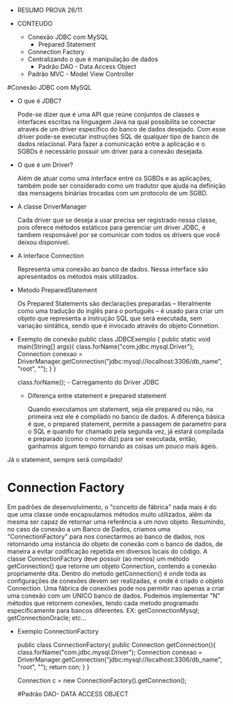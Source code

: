 - RESUMO PROVA 26/11

- CONTEUDO
  - Conexão JDBC com MySQL
    - Prepared Statement
  - Connection Factory
  - Centralizando o que é manipulação de dados
    - Padrão DAO - Data Access Object
  - Padrão MVC - Model View Controller

#Conexão JDBC com MySQL

- O que é JDBC?

  Pode-se dizer que é uma API que reúne conjuntos de classes e interfaces escritas na linguagem Java na qual possibilita se conectar através de um driver específico do banco de dados desejado. Com esse driver pode-se executar instruções SQL de qualquer tipo de banco de dados relacional.
  Para fazer a comunicação entre a aplicação e o SGBDs é necessário possuir um driver para a conexão desejada.
  
- O que é um Driver?
  
  Além de atuar como uma interface entre os SGBDs e as aplicações, também pode ser considerado como um tradutor que ajuda na definição das mensagens binárias trocadas com um protocolo de um SGBD.

- A classe DriverManager
  
  Cada driver que se deseja a usar precisa ser registrado nessa classe, pois oferece métodos estáticos para gerenciar um driver JDBC, é tambem responsável por se comunicar com todos os drivers que você deixou disponível.

- A interface Connection

  Representa uma conexão ao banco de dados. Nessa interface são apresentados os métodos mais utilizados.

- Metodo PreparedStatement
  
  Os Prepared Statements são declarações preparadas – literalmente como uma tradução do inglês para o português – é usado para criar um objeto que representa a instrução SQL que será executada, sem variação sintática, sendo que é invocado através do objeto Connetion.


- Exemplo de conexão
  public class JDBCExemplo {
      public static void main(String[] args){
          class.forName("com.jdbc.mysql.Driver");
          Connection conexao = DriverManager.getConnection("jdbc:mysql://localhost:3306/db_name", "root", "");
      }
  }
  
  class.forName(); - Carregamento do Driver JDBC
  
  - Diferença entre statement e prepared statement
  
    Quando executamos um statement, seja ele prepared ou não, na primeira vez ele é compilado no banco de dados. A diferença básica é que, o prepared statement, permite a passagem de parametro para o SQL e quando for chamado pela segunda vez, já estará compilada e preparado (como o nome diz) para ser executada, então, ganhamos algum tempo tornando as coisas um pouco mais ágeis.

Já o statement, sempre será compilado! 

# Connection Factory
  
  Em padrões de desenvolvimento, o "conceito de fábrica" nada mais é do que uma classe onde encapsulamos métodos muito utilizados, além da mesma ser capaz de retornar uma referência a um novo objeto.
  Resumindo, no caso da conexão a um Banco de Dados, criamos uma "ConnectionFactory" para nos conectarmos ao banco de dados, nos retornando uma instancia do objeto de conexão com o banco de dados, de maneira a evitar codificação repetida em diversos locais do código. 
  A classe ConnectionFactory deve possuir (ao menos) um método getConnection() que retorne um objeto Connection, contendo a conexão propriamente dita. Dentro do metodo getConnection() é onde toda as configurações de conexões devem ser realizadas, e onde é criado o objeto Connection.
  Uma fábrica de conexões pode nos permitir nao apenas a criar uma conexão com um UNICO banco de dados. Podemos implementar "N" métodos que retornem conexões, tendo cada metodo programado especificamente para bancos diferentes.
  EX:
  getConnectionMysql;
  getConnectionOracle;
  etc...

- Exemplo ConnectionFactory

  public class ConnectionFactory{
      public Connection getConnection(){
          class.forName("com.jdbc.mysql.Driver");
          Connection conexao = DriverManager.getConnection("jdbc:mysql://localhost:3306/db_name", "root", "");
          return con;
      }
  }
  
  Connection c = new ConnectionFactory().getConnection();
  
  #Padrão DAO- DATA ACCESS OBJECT








